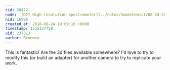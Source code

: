 ```yaml
---
cid: 20472
node: ![DIY High resolution spectrometer](../notes/homechemist/08-24-2018/diy-high-resolution-spectrometer)
nid: 16996
created_at: 2018-08-24 19:09:10 +0000
timestamp: 1535137750
uid: 237313
author: Bronwen
---
```


This is fantastic! Are the 3d files available somewhere? I'd love to try to modify this (or build an adapter) for another camera to try to replicate your work. 
